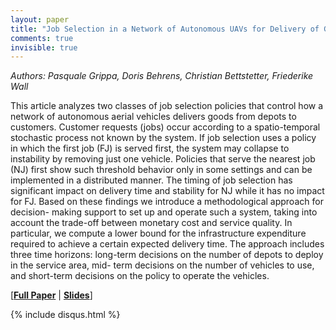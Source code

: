 ```yaml
---
layout: paper
title: "Job Selection in a Network of Autonomous UAVs for Delivery of Goods"
comments: true
invisible: true
---
```


<p class="text-left"><i>Authors: Pasquale Grippa, Doris Behrens, Christian Bettstetter, Friederike Wall</i></p>

This article analyzes two classes of job selection policies that control how a network of autonomous aerial vehicles delivers goods from depots to customers. Customer requests (jobs) occur according to a spatio-temporal stochastic process not known by the system. If job selection uses a policy in which the first job (FJ) is served first, the system may collapse to instability by removing just one vehicle. Policies that serve the nearest job (NJ) first show such threshold behavior only in some settings and can be implemented in a distributed manner. The timing of job selection has significant impact on delivery time and stability for NJ while it has no impact for FJ. Based on these findings we introduce a methodological approach for decision- making support to set up and operate such a system, taking into account the trade-off between monetary cost and service quality. In particular, we compute a lower bound for the infrastructure expenditure required to achieve a certain expected delivery time. The approach includes three time horizons: long-term decisions on the number of depots to deploy in the service area, mid- term decisions on the number of vehicles to use, and short-term decisions on the policy to operate the vehicles.

[<b><a href="/static/papers/45.pdf">Full Paper</a></b> \| <b><a href="/static/slides/45.mp4">Slides</a></b>]

{% include disqus.html %}